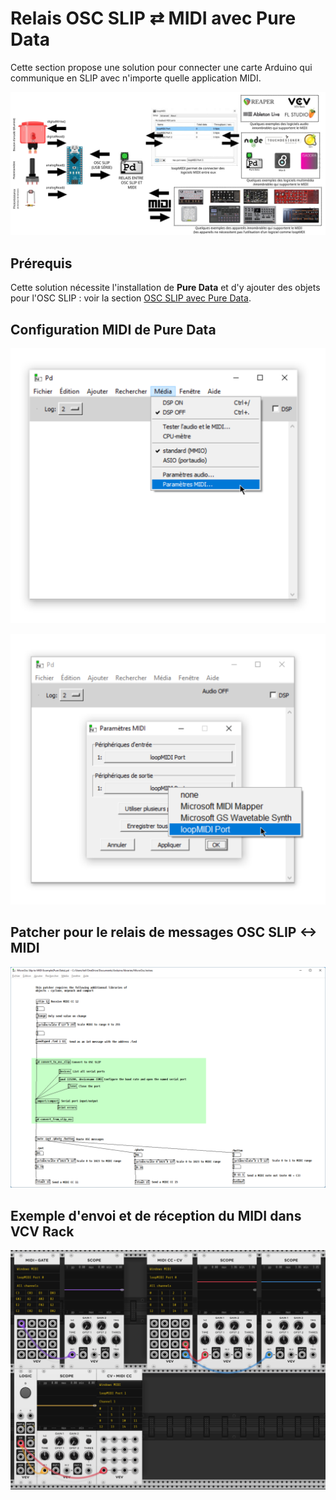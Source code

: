 # Relais OSC SLIP ⇄ MIDI avec Pure Data

Cette section propose une solution pour connecter une carte Arduino qui communique en SLIP avec n'importe quelle application MIDI.

![Schématisation de la chaîne de connectique OSC SLIP ⇄ MIDI](../osc_slip/osc_slip_connectique_midi.svg)

## Prérequis

Cette solution nécessite l'installation de **Pure Data** et d'y ajouter des objets pour l'OSC SLIP : voir la section [OSC SLIP avec Pure Data](./osc_slip.md).

## Configuration MIDI de Pure Data

![Ouvrir les paramètres MIDI](./pd_ouvrir_parametres_midi.svg)

![Configuration MIDI pour l'utilisation de loopMIDI](./pd_configurer_midi_loopmidi.svg)

## Patcher pour le relais de messages OSC SLIP <-> MIDI

[![Exemple osc_slip_midi.pd (cliquez pour télécharger)](./pd_osc_slip_midi.svg)](./osc_slip_midi.pd)

## Exemple d'envoi et de réception du MIDI dans VCV Rack

![Exemple d'envoi et de réception du MIDI dans VCV Rack](./pd_osc_slip_midi_vcv_rack.svg)

